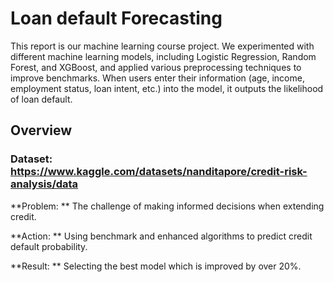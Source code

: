 # Loan default Forecasting
This report is our machine learning course project. We experimented with different machine learning models, including Logistic Regression, Random Forest, and XGBoost, and applied various preprocessing techniques to improve benchmarks. When users enter their information (age, income, employment status, loan intent, etc.) into the model, it outputs the likelihood of loan default.

## Overview
### Dataset: https://www.kaggle.com/datasets/nanditapore/credit-risk-analysis/data

**Problem: ** The challenge of making informed decisions when extending credit.    

**Action: ** Using benchmark and enhanced algorithms to predict credit default probability.  

**Result: ** Selecting the best model which is improved by over 20%.
